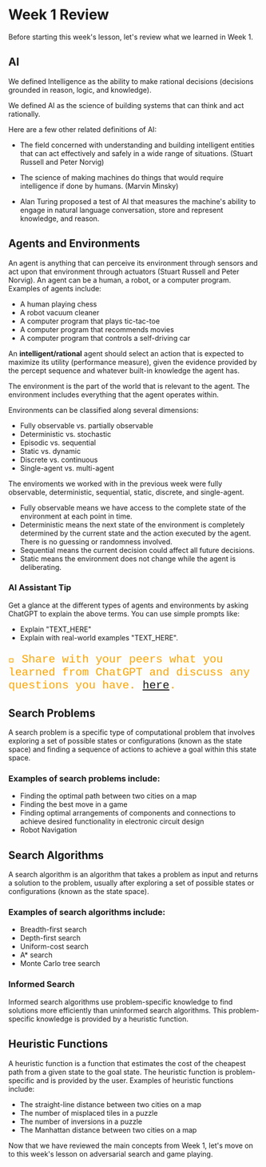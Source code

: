 # Week 1 Review
Before starting this week's lesson, let's review what we learned in Week 1.


## AI
We defined Intelligence as the ability to make rational decisions (decisions grounded in reason, logic, and knowledge).

We defined AI as the science of building systems that can think and act rationally.

Here are a few other related definitions of AI:

- The field concerned with understanding and building intelligent entities that can act effectively and safely in a wide range of situations. (Stuart Russell and Peter Norvig)

- The science of making machines do things that would require intelligence if done by humans. (Marvin Minsky)

- Alan Turing proposed a test of AI that measures the machine's ability to engage in natural language conversation, store and represent knowledge, and reason.

## Agents and Environments
An agent is anything that can perceive its environment through sensors and act upon that environment through actuators (Stuart Russell and Peter Norvig). An agent can be a human, a robot, or a computer program. Examples of agents include:

- A human playing chess
- A robot vacuum cleaner
- A computer program that plays tic-tac-toe
- A computer program that recommends movies
- A computer program that controls a self-driving car

An **intelligent/rational** agent should select an action that is expected to maximize its utility (performance measure), given the evidence provided by the percept sequence and whatever built-in knowledge the agent has.

The environment is the part of the world that is relevant to the agent. The environment includes everything that the agent operates within.

Environments can be classified along several dimensions:

- Fully observable vs. partially observable
- Deterministic vs. stochastic
- Episodic vs. sequential
- Static vs. dynamic
- Discrete vs. continuous
- Single-agent vs. multi-agent

<aside>

The enviroments we worked with in the previous week were fully observable, deterministic, sequential, static, discrete, and single-agent.

- Fully observable means we have access to the complete state of the environment at each point in time.
- Deterministic means the next state of the environment is completely determined by the current state and the action executed by the agent. There is no guessing or randomness involved.
- Sequential means the current decision could affect all future decisions.
- Static means the environment does not change while the agent is deliberating.

</aside>


### AI Assistant Tip
Get a glance at the different types of agents and environments by asking ChatGPT to explain the above terms. You can use simple prompts like:

- Explain "TEXT_HERE"
- Explain with real-world examples "TEXT_HERE".

<p style=" align:center;font-size:160%;font-family:courier; color:orange;">
  💬 Share with your peers what you learned from ChatGPT and discuss any questions you have. <a target = "_blank" href="https://discord.com/channels/1167059986019520563/1167060638300913786">here</a>.
  </p>

## Search Problems
A search problem is a specific type of computational problem that involves exploring a set of possible states or configurations (known as the state space) and finding a sequence of actions to achieve a goal within this state space.

### Examples of search problems include:

- Finding the optimal path between two cities on a map
- Finding the best move in a game
- Finding optimal arrangements of components and connections to achieve desired functionality in electronic circuit design
- Robot Navigation

## Search Algorithms
A search algorithm is an algorithm that takes a problem as input and returns a solution to the problem, usually after exploring a set of possible states or configurations (known as the state space).

### Examples of search algorithms include:

- Breadth-first search
- Depth-first search
- Uniform-cost search
- A* search
- Monte Carlo tree search

### Informed Search
Informed search algorithms use problem-specific knowledge to find solutions more efficiently than uninformed search algorithms. This problem-specific knowledge is provided by a heuristic function.

## Heuristic Functions
A heuristic function is a function that estimates the cost of the cheapest path from a given state to the goal state. The heuristic function is problem-specific and is provided by the user. Examples of heuristic functions include:

- The straight-line distance between two cities on a map
- The number of misplaced tiles in a puzzle
- The number of inversions in a puzzle
- The Manhattan distance between two cities on a map


Now that we have reviewed the main concepts from Week 1, let's move on to this week's lesson on adversarial search and game playing.

